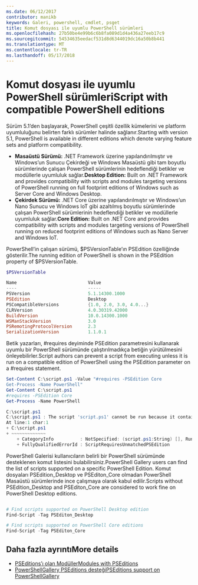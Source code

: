 ```yaml
---
ms.date: 06/12/2017
contributor: manikb
keywords: Galeri, powershell, cmdlet, psget
title: Komut dosyası ile uyumlu PowerShell sürümleri
ms.openlocfilehash: 27b50be4e99b6c6b8fa089d1d4a436a27eeb17c9
ms.sourcegitcommit: 54534635eedacf531d8d6344019dc16a50b8b441
ms.translationtype: MT
ms.contentlocale: tr-TR
ms.lasthandoff: 05/17/2018
---
```

# <a name="script-with-compatible-powershell-editions"></a><span data-ttu-id="e5827-103">Komut dosyası ile uyumlu PowerShell sürümleri</span><span class="sxs-lookup"><span data-stu-id="e5827-103">Script with compatible PowerShell editions</span></span>

<span data-ttu-id="e5827-104">Sürüm 5.1’den başlayarak, PowerShell çeşitli özellik kümelerini ve platform uyumluluğunu belirten farklı sürümler halinde sağlanır.</span><span class="sxs-lookup"><span data-stu-id="e5827-104">Starting with version 5.1, PowerShell is available in different editions which denote varying feature sets and platform compatibility.</span></span>

- <span data-ttu-id="e5827-105">**Masaüstü Sürümü:** .NET Framework üzerine yapılandırılmıştır ve Windows’un Sunucu Çekirdeği ve Windows Masaüstü gibi tam boyutlu sürümlerinde çalışan PowerShell sürümlerinin hedeflendiği betikler ve modüllerle uyumluluk sağlar.</span><span class="sxs-lookup"><span data-stu-id="e5827-105">**Desktop Edition:** Built on .NET Framework and provides compatibility with scripts and modules targeting versions of PowerShell running on full footprint editions of Windows such as Server Core and Windows Desktop.</span></span>
- <span data-ttu-id="e5827-106">**Çekirdek Sürümü:** .NET Core üzerine yapılandırılmıştır ve Windows’un Nano Sunucu ve Windows IoT gibi azaltılmış boyutlu sürümlerinde çalışan PowerShell sürümlerinin hedeflendiği betikler ve modüllerle uyumluluk sağlar.</span><span class="sxs-lookup"><span data-stu-id="e5827-106">**Core Edition:** Built on .NET Core and provides compatibility with scripts and modules targeting versions of PowerShell running on reduced footprint editions of Windows such as Nano Server and Windows IoT.</span></span>

<span data-ttu-id="e5827-107">PowerShell’in çalışan sürümü, $PSVersionTable’ın PSEdition özelliğinde gösterilir.</span><span class="sxs-lookup"><span data-stu-id="e5827-107">The running edition of PowerShell is shown in the PSEdition property of $PSVersionTable.</span></span>

```powershell
$PSVersionTable

Name                           Value
----                           -----
PSVersion                      5.1.14300.1000
PSEdition                      Desktop
PSCompatibleVersions           {1.0, 2.0, 3.0, 4.0...}
CLRVersion                     4.0.30319.42000
BuildVersion                   10.0.14300.1000
WSManStackVersion              3.0
PSRemotingProtocolVersion      2.3
SerializationVersion           1.1.0.1
```

<span data-ttu-id="e5827-108">Betik yazarları, #requires deyiminde PSEdition parametresini kullanarak uyumlu bir PowerShell sürümünde çalıştırılmadıkça betiğin yürütülmesini önleyebilirler.</span><span class="sxs-lookup"><span data-stu-id="e5827-108">Script authors can prevent a script from executing unless it is run on a compatible edition of PowerShell using the PSEdition parameter on a #requires statement.</span></span>

```powershell
Set-Content C:\script.ps1 -Value "#requires -PSEdition Core
Get-Process -Name PowerShell"
Get-Content C:\script.ps1
#requires -PSEdition Core
Get-Process -Name PowerShell

C:\script.ps1
C:\script.ps1 : The script 'script.ps1' cannot be run because it contained a "#requires" statement for PowerShell Core edition. The edition of PowerShell that is required by the script does not match the currently running PowerShell Desktop edition.
At line:1 char:1
+ C:\script.ps1
+ ~~~~~~~~~~~~~
    + CategoryInfo          : NotSpecified: (script.ps1:String) [], RuntimeException
    + FullyQualifiedErrorId : ScriptRequiresUnmatchedPSEdition
```

<span data-ttu-id="e5827-109">PowerShell Galerisi kullanıcıların belirli bir PowerShell sürümünde desteklenen komut listesini bulabilirsiniz.</span><span class="sxs-lookup"><span data-stu-id="e5827-109">PowerShell Gallery users can find the list of scripts supported on a specific PowerShell Edition.</span></span>
<span data-ttu-id="e5827-110">Komut dosyaları PSEdition_Desktop ve PSEditon_Core olmadan PowerShell Masaüstü sürümlerinde ince çalışmaya olarak kabul edilir.</span><span class="sxs-lookup"><span data-stu-id="e5827-110">Scripts without PSEdition_Desktop and PSEditon_Core are considered to work fine on PowerShell Desktop editions.</span></span>

```powershell

# Find scripts supported on PowerShell Desktop edition
Find-Script -Tag PSEditon_Desktop

# Find scripts supported on PowerShell Core editions
Find-Script -Tag PSEditon_Core

```

## <a name="more-details"></a><span data-ttu-id="e5827-111">Daha fazla ayrıntı</span><span class="sxs-lookup"><span data-stu-id="e5827-111">More details</span></span>

- [<span data-ttu-id="e5827-112">PSEditions’ı olan Modüller</span><span class="sxs-lookup"><span data-stu-id="e5827-112">Modules with PSEditions</span></span>](module-psedition-support.md)
- [<span data-ttu-id="e5827-113">PowerShellGallery PSEditions desteği</span><span class="sxs-lookup"><span data-stu-id="e5827-113">PSEditions support on PowerShellGallery</span></span>](../how-to/finding-items/searching-by-psedition.md)